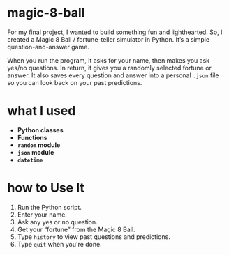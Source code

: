 # magic-8-ball


For my final project, I wanted to build something fun and lighthearted. So, I created a Magic 8 Ball / fortune-teller simulator in Python. It’s a simple question-and-answer game.

When you run the program, it asks for your name, then makes you  ask yes/no questions. In return, it gives you a randomly selected fortune or answer. It also saves every question and answer into a personal `.json` file so you can look back on your past predictions.


# what I used

- **Python classes** 
- **Functions** 
- **`random` module** 
- **`json` module** 
- **`datetime`** 

# how to Use It

1. Run the Python script.
2. Enter your name.
3. Ask any yes or no question.
4. Get your “fortune” from the Magic 8 Ball.
5. Type `history` to view past questions and predictions.
6. Type `quit` when you're done.




